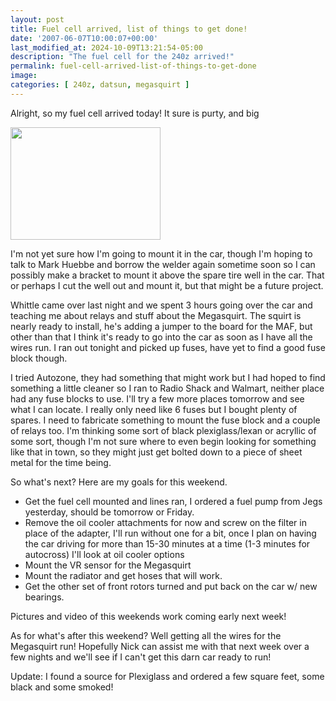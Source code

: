 ```yaml
---
layout: post
title: Fuel cell arrived, list of things to get done!
date: '2007-06-07T10:00:07+00:00'
last_modified_at: 2024-10-09T13:21:54-05:00
description: "The fuel cell for the 240z arrived!"
permalink: fuel-cell-arrived-list-of-things-to-get-done
image: 
categories: [ 240z, datsun, megasquirt ]
---
```

Alright, so my fuel cell arrived today! It sure is purty, and big

<a href="https://www.flickr.com/photos/chammond/533611292/"><img height="180" alt="" width="240" src="https://farm2.static.flickr.com/1378/533611292_1ac9563345_m.jpg" /></a> 

I'm not yet sure how I'm going to mount it in the car, though I'm hoping to talk to Mark Huebbe and borrow the welder again sometime soon so I can possibly make a bracket to mount it above the spare tire well in the car. That or perhaps I cut the well out and mount it, but that might be a future project.

Whittle came over last night and we spent 3 hours going over the car and teaching me about relays and stuff about the Megasquirt. The squirt is nearly ready to install, he's adding a jumper to the board for the MAF, but other than that I think it's ready to go into the car as soon as I have all the wires run. I ran out tonight and picked up fuses, have yet to find a good fuse block though.

I tried Autozone, they had something that might work but I had hoped to find something a little cleaner so I ran to Radio Shack and Walmart, neither place had any fuse blocks to use. I'll try a few more places tomorrow and see what I can locate. I really only need like 6 fuses but I bought plenty of spares. I need to fabricate something to mount the fuse block and a couple of relays too. I'm thinking some sort of black plexiglass/lexan or acryllic of some sort, though I'm not sure where to even begin looking for something like that in town, so they might just get bolted down to a piece of sheet metal for the time being.

So what's next? Here are my goals for this weekend.
- Get the fuel cell mounted and lines ran, I ordered a fuel pump from Jegs yesterday, should be tomorrow or Friday.
- Remove the oil cooler attachments for now and screw on the filter in place of the adapter, I'll run without one for a bit, once I plan on having the car driving for more than 15-30 minutes at a time (1-3 minutes for autocross) I'll look at oil cooler options
- Mount the VR sensor for the Megasquirt
- Mount the radiator and get hoses that will work.
- Get the other set of front rotors turned and put back on the car w/ new bearings.

Pictures and video of this weekends work coming early next week!

As for what's after this weekend? Well getting all the wires for the Megasquirt run! Hopefully Nick can assist me with that next week over a few nights and we'll see if I can't get this darn car ready to run!

Update: I found a source for Plexiglass and ordered a few square feet, some black and some smoked!


